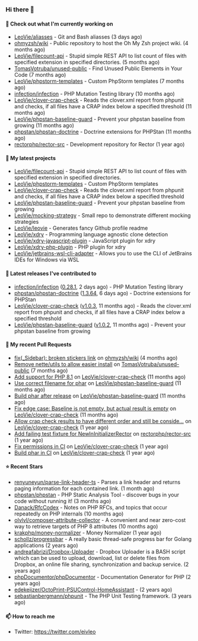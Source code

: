 ### Hi there 👋

#### 👷 Check out what I'm currently working on

- [LeoVie/aliasses](https://github.com/LeoVie/aliasses) - Git and Bash aliasses (3 days ago)
- [ohmyzsh/wiki](https://github.com/ohmyzsh/wiki) - Public repository to host the Oh My Zsh project wiki. (4 months ago)
- [LeoVie/filecount-api](https://github.com/LeoVie/filecount-api) - Stupid simple REST API to list count of files with specified extension in specified directories. (5 months ago)
- [TomasVotruba/unused-public](https://github.com/TomasVotruba/unused-public) - Find Unused Public Elements in Your Code (7 months ago)
- [LeoVie/phpstorm-templates](https://github.com/LeoVie/phpstorm-templates) - Custom PhpStorm templates (7 months ago)
- [infection/infection](https://github.com/infection/infection) - PHP Mutation Testing library (10 months ago)
- [LeoVie/clover-crap-check](https://github.com/LeoVie/clover-crap-check) - Reads the clover.xml report from phpunit and checks, if all files have a CRAP index below a specified threshold (11 months ago)
- [LeoVie/phpstan-baseline-guard](https://github.com/LeoVie/phpstan-baseline-guard) - Prevent your phpstan baseline from growing (11 months ago)
- [phpstan/phpstan-doctrine](https://github.com/phpstan/phpstan-doctrine) - Doctrine extensions for PHPStan (11 months ago)
- [rectorphp/rector-src](https://github.com/rectorphp/rector-src) - Development repository for Rector (1 year ago)

#### 🌱 My latest projects

- [LeoVie/filecount-api](https://github.com/LeoVie/filecount-api) - Stupid simple REST API to list count of files with specified extension in specified directories.
- [LeoVie/phpstorm-templates](https://github.com/LeoVie/phpstorm-templates) - Custom PhpStorm templates
- [LeoVie/clover-crap-check](https://github.com/LeoVie/clover-crap-check) - Reads the clover.xml report from phpunit and checks, if all files have a CRAP index below a specified threshold
- [LeoVie/phpstan-baseline-guard](https://github.com/LeoVie/phpstan-baseline-guard) - Prevent your phpstan baseline from growing
- [LeoVie/mocking-strategy](https://github.com/LeoVie/mocking-strategy) - Small repo to demonstrate different mocking strategies
- [LeoVie/leovie](https://github.com/LeoVie/leovie) - Generates fancy Github profile readme
- [LeoVie/xdry](https://github.com/LeoVie/xdry) - Programming language agnostic clone detection
- [LeoVie/xdry-javascript-plugin](https://github.com/LeoVie/xdry-javascript-plugin) - JavaScript plugin for xdry
- [LeoVie/xdry-php-plugin](https://github.com/LeoVie/xdry-php-plugin) - PHP plugin for xdry
- [LeoVie/jetbrains-wsl-cli-adapter](https://github.com/LeoVie/jetbrains-wsl-cli-adapter) - Allows you to use the CLI of JetBrains IDEs for Windows via WSL

#### 🔭 Latest releases I've contributed to

- [infection/infection](https://github.com/infection/infection) ([0.28.1](https://github.com/infection/infection/releases/tag/0.28.1), 2 days ago) - PHP Mutation Testing library
- [phpstan/phpstan-doctrine](https://github.com/phpstan/phpstan-doctrine) ([1.3.64](https://github.com/phpstan/phpstan-doctrine/releases/tag/1.3.64), 6 days ago) - Doctrine extensions for PHPStan
- [LeoVie/clover-crap-check](https://github.com/LeoVie/clover-crap-check) ([v1.0.3](https://github.com/LeoVie/clover-crap-check/releases/tag/v1.0.3), 11 months ago) - Reads the clover.xml report from phpunit and checks, if all files have a CRAP index below a specified threshold
- [LeoVie/phpstan-baseline-guard](https://github.com/LeoVie/phpstan-baseline-guard) ([v1.0.2](https://github.com/LeoVie/phpstan-baseline-guard/releases/tag/v1.0.2), 11 months ago) - Prevent your phpstan baseline from growing

#### 🔨 My recent Pull Requests

- [fix(_Sidebar): broken stickers link](https://github.com/ohmyzsh/wiki/pull/43) on [ohmyzsh/wiki](https://github.com/ohmyzsh/wiki) (4 months ago)
- [Remove nette/utils to allow easier install](https://github.com/TomasVotruba/unused-public/pull/87) on [TomasVotruba/unused-public](https://github.com/TomasVotruba/unused-public) (7 months ago)
- [Add support for PHP 8.1](https://github.com/LeoVie/clover-crap-check/pull/10) on [LeoVie/clover-crap-check](https://github.com/LeoVie/clover-crap-check) (11 months ago)
- [Use correct filename for phar](https://github.com/LeoVie/phpstan-baseline-guard/pull/12) on [LeoVie/phpstan-baseline-guard](https://github.com/LeoVie/phpstan-baseline-guard) (11 months ago)
- [Build phar after release](https://github.com/LeoVie/phpstan-baseline-guard/pull/11) on [LeoVie/phpstan-baseline-guard](https://github.com/LeoVie/phpstan-baseline-guard) (11 months ago)
- [Fix edge case: Baseline is not empty, but actual result is empty](https://github.com/LeoVie/clover-crap-check/pull/9) on [LeoVie/clover-crap-check](https://github.com/LeoVie/clover-crap-check) (11 months ago)
- [Allow crap check results to have different order and still be conside…](https://github.com/LeoVie/clover-crap-check/pull/8) on [LeoVie/clover-crap-check](https://github.com/LeoVie/clover-crap-check) (1 year ago)
- [Add failing test fixture for NewInInitializerRector](https://github.com/rectorphp/rector-src/pull/3516) on [rectorphp/rector-src](https://github.com/rectorphp/rector-src) (1 year ago)
- [Fix permissions in CI](https://github.com/LeoVie/clover-crap-check/pull/7) on [LeoVie/clover-crap-check](https://github.com/LeoVie/clover-crap-check) (1 year ago)
- [Build phar in CI](https://github.com/LeoVie/clover-crap-check/pull/6) on [LeoVie/clover-crap-check](https://github.com/LeoVie/clover-crap-check) (1 year ago)

#### ⭐ Recent Stars

- [renyuneyun/parse-link-header-ts](https://github.com/renyuneyun/parse-link-header-ts) - Parses a link header and returns paging information for each contained link. (1 month ago)
- [phpstan/phpstan](https://github.com/phpstan/phpstan) - PHP Static Analysis Tool - discover bugs in your code without running it! (3 months ago)
- [Danack/RfcCodex](https://github.com/Danack/RfcCodex) - Notes on PHP RFCs, and topics that occur repeatedly on PHP internals (10 months ago)
- [olvlvl/composer-attribute-collector](https://github.com/olvlvl/composer-attribute-collector) - A convenient and near zero-cost way to retrieve targets of PHP 8 attributes (10 months ago)
- [krakphp/money-normalizer](https://github.com/krakphp/money-normalizer) - Money Normalizer (1 year ago)
- [schollz/progressbar](https://github.com/schollz/progressbar) - A really basic thread-safe progress bar for Golang applications (2 years ago)
- [andreafabrizi/Dropbox-Uploader](https://github.com/andreafabrizi/Dropbox-Uploader) - Dropbox Uploader is a BASH script which can be used to upload, download, list or delete files from Dropbox, an online file sharing, synchronization and backup service. (2 years ago)
- [phpDocumentor/phpDocumentor](https://github.com/phpDocumentor/phpDocumentor) - Documentation Generator for PHP  (2 years ago)
- [edekeijzer/OctoPrint-PSUControl-HomeAssistant](https://github.com/edekeijzer/OctoPrint-PSUControl-HomeAssistant) -  (2 years ago)
- [sebastianbergmann/phpunit](https://github.com/sebastianbergmann/phpunit) - The PHP Unit Testing framework. (3 years ago)

#### 📫 How to reach me

- Twitter: https://twitter.com/eivleo
